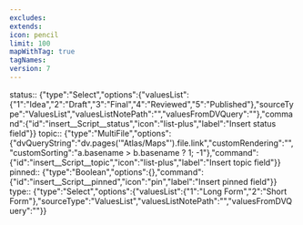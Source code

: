 ```yaml
---
excludes: 
extends: 
icon: pencil
limit: 100
mapWithTag: true
tagNames: 
version: 7
---
```


status:: {"type":"Select","options":{"valuesList":{"1":"Idea","2":"Draft","3":"Final","4":"Reviewed","5":"Published"},"sourceType":"ValuesList","valuesListNotePath":"","valuesFromDVQuery":""},"command":{"id":"insert__Script__status","icon":"list-plus","label":"Insert status field"}}
topic:: {"type":"MultiFile","options":{"dvQueryString":"dv.pages('\"Atlas/Maps\"').file.link","customRendering":"","customSorting":"a.basename > b.basename ? 1; -1"},"command":{"id":"insert__Script__topic","icon":"list-plus","label":"Insert topic field"}}
pinned:: {"type":"Boolean","options":{},"command":{"id":"insert__Script__pinned","icon":"pin","label":"Insert pinned field"}}
type:: {"type":"Select","options":{"valuesList":{"1":"Long Form","2":"Short Form"},"sourceType":"ValuesList","valuesListNotePath":"","valuesFromDVQuery":""}}